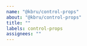 ```yaml
---
name: "@kbru/control-props"
about: "@kbru/control-props"
title: ""
labels: control-props
assignees: ""
---
```

